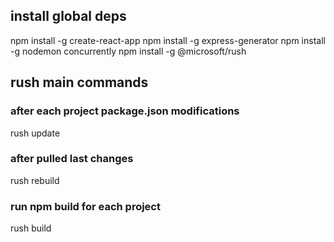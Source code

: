 ## install global deps
npm install -g create-react-app
npm install -g express-generator
npm install -g nodemon concurrently
npm install -g @microsoft/rush

## rush main commands

### after each project package.json modifications
rush update

### after pulled last changes
rush rebuild

### run npm build for each project
rush build